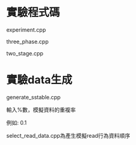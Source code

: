 # 實驗程式碼 
experiment.cpp

three_phase.cpp

two_stage.cpp

# 實驗data生成
generate_sstable.cpp

輸入%數，模擬資料的重複率

例如: 0.1

select_read_data.cpp為產生模擬read行為資料順序
